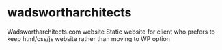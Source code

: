 # wadswortharchitects
Wadswortharchitects.com website
Static website for client who prefers to keep html/css/js website rather than moving to WP option
